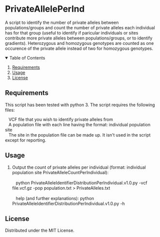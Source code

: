 # PrivateAllelePerInd
A script to identify the number of private alleles between populations/groups and count the number of private alleles each individual has for that group (useful to identify if paricular individuals or sites contribute more private alleles between populations/groups, or to identify gradients).  Heterozygous and homozygous genotypes are counted as one occurence of the private allele instead of two for homozygous genotypes.

<!-- TABLE OF CONTENTS -->
<details open="open">
  <summary>Table of Contents</summary>
  <ol>
    <li><a href="#requirements">Requirements</a></li>
    <li><a href="#usage">Usage</a></li>
    <li><a href="#license">License</a></li>
  </ol>
</details>

<!-- requirements -->
## Requirements

This script has been tested with python 3.
The script requires the following files:

&nbsp;&nbsp;&nbsp;VCF file that you wish to identify private alleles from<br />
&nbsp;&nbsp;&nbsp;A population file with each line having the format: individual population site<br />
&nbsp;&nbsp;&nbsp;The site in the population file can be made up.  It isn't used in the script except for reporting.<br />

<!-- usage -->
## Usage

1) Output the count of private alleles per individual (format: individual population site PrivateAlleleCountPerIndividual):<br /><br />
&nbsp;&nbsp;&nbsp;python PrivateAlleleIdentifierDistributionPerIndividual.v1.0.py -vcf file.vcf.gz -pop population.txt > PrivateAlleles.txt<br /><br />
&nbsp;&nbsp;&nbsp;help (and further explanations): python PrivateAlleleIdentifierDistributionPerIndividual.v1.0.py -h

<!-- license -->
## License 

Distributed under the MIT License.
